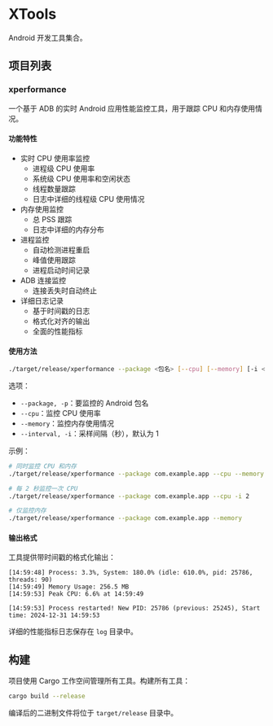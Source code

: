 # XTools

Android 开发工具集合。

## 项目列表

### xperformance

一个基于 ADB 的实时 Android 应用性能监控工具，用于跟踪 CPU 和内存使用情况。

#### 功能特性

- 实时 CPU 使用率监控
  - 进程级 CPU 使用率
  - 系统级 CPU 使用率和空闲状态
  - 线程数量跟踪
  - 日志中详细的线程级 CPU 使用情况
- 内存使用监控
  - 总 PSS 跟踪
  - 日志中详细的内存分布
- 进程监控
  - 自动检测进程重启
  - 峰值使用跟踪
  - 进程启动时间记录
- ADB 连接监控
  - 连接丢失时自动终止
- 详细日志记录
  - 基于时间戳的日志
  - 格式化对齐的输出
  - 全面的性能指标

#### 使用方法

```bash
./target/release/xperformance --package <包名> [--cpu] [--memory] [-i <间隔>]
```

选项：
- `--package, -p`：要监控的 Android 包名
- `--cpu`：监控 CPU 使用率
- `--memory`：监控内存使用情况
- `--interval, -i`：采样间隔（秒），默认为 1

示例：
```bash
# 同时监控 CPU 和内存
./target/release/xperformance --package com.example.app --cpu --memory

# 每 2 秒监控一次 CPU
./target/release/xperformance --package com.example.app --cpu -i 2

# 仅监控内存
./target/release/xperformance --package com.example.app --memory
```

#### 输出格式

工具提供带时间戳的格式化输出：

```
[14:59:48] Process: 3.3%, System: 180.0% (idle: 610.0%, pid: 25786, threads: 90)
[14:59:49] Memory Usage: 256.5 MB
[14:59:53] Peak CPU: 6.6% at 14:59:49

[14:59:53] Process restarted! New PID: 25786 (previous: 25245), Start time: 2024-12-31 14:59:53
```

详细的性能指标日志保存在 `log` 目录中。

## 构建

项目使用 Cargo 工作空间管理所有工具。构建所有工具：

```bash
cargo build --release
```

编译后的二进制文件将位于 `target/release` 目录中。